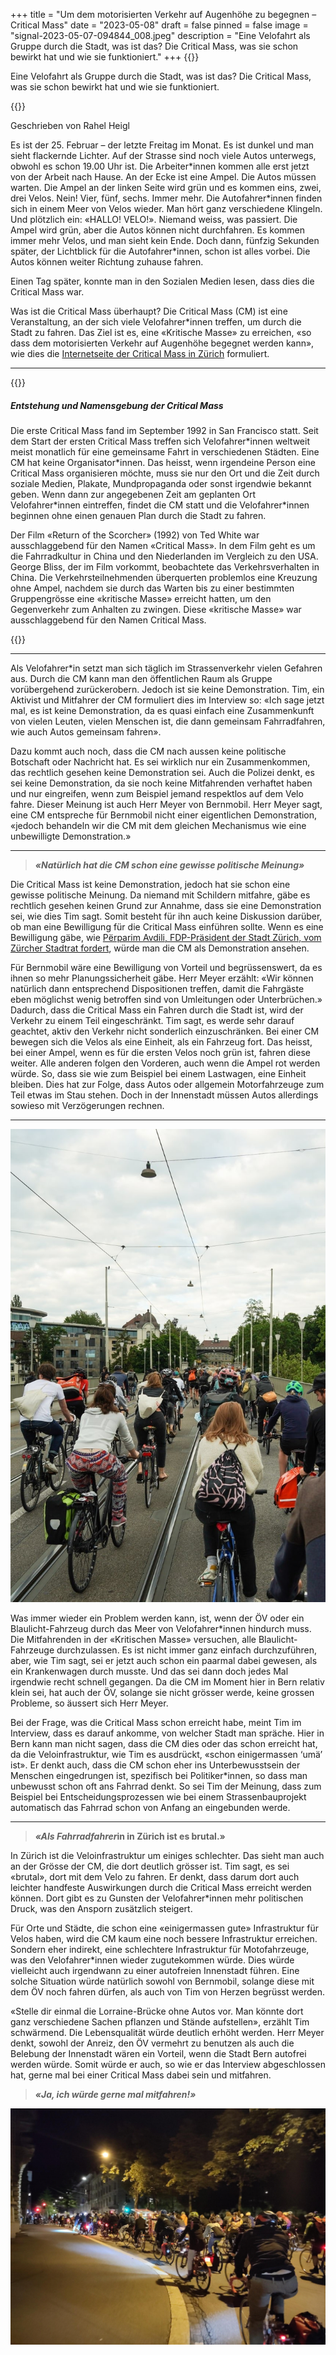 +++
title = "Um dem motorisierten Verkehr auf Augenhöhe zu begegnen – Critical Mass"
date = "2023-05-08"
draft = false
pinned = false
image = "signal-2023-05-07-094844_008.jpeg"
description = "Eine Velofahrt als Gruppe durch die Stadt, was ist das? Die Critical Mass, was sie schon bewirkt hat und wie sie funktioniert."
+++
{{<lead>}}

Eine Velofahrt als Gruppe durch die Stadt, was ist das? Die Critical Mass, was sie schon bewirkt hat und wie sie funktioniert.

{{</lead>}}

Geschrieben von Rahel Heigl

Es ist der 25. Februar – der letzte Freitag im Monat. Es ist dunkel und man sieht flackernde Lichter. Auf der Strasse sind noch viele Autos unterwegs, obwohl es schon 19.00 Uhr ist. Die Arbeiter\*innen kommen alle erst jetzt von der Arbeit nach Hause. An der Ecke ist eine Ampel. Die Autos müssen warten. Die Ampel an der linken Seite wird grün und es kommen eins, zwei, drei Velos. Nein! Vier, fünf, sechs. Immer mehr. Die Autofahrer\*innen finden sich in einem Meer von Velos wieder. Man hört ganz verschiedene Klingeln. Und plötzlich ein: «HALLO! VELO!». Niemand weiss, was passiert. Die Ampel wird grün, aber die Autos können nicht durchfahren. Es kommen immer mehr Velos, und man sieht kein Ende. Doch dann, fünfzig Sekunden später, der Lichtblick für die Autofahrer*innen, schon ist alles vorbei. Die Autos können weiter Richtung zuhause fahren.

Einen Tag später, konnte man in den Sozialen Medien lesen, dass dies die Critical Mass war.

Was ist die Critical Mass überhaupt? Die Critical Mass (CM) ist eine Veranstaltung, an der sich viele Velofahrer*innen treffen, um durch die Stadt zu fahren. Das Ziel ist es, eine «Kritische Masse» zu erreichen, «so dass dem motorisierten Verkehr auf Augenhöhe begegnet werden kann», wie dies die [Internetseite der Critical Mass in Zürich](https://criticalmass-zh.ch/was-ist-die-critical-mass.html) formuliert.

- - -



{{<box>}}

##### *Entstehung und Namensgebung der Critical Mass*

Die erste Critical Mass fand im September 1992 in San Francisco statt. Seit dem Start der ersten Critical Mass treffen sich Velofahrer\*innen weltweit meist monatlich für eine gemeinsame Fahrt in verschiedenen Städten. Eine CM hat keine Organisator\*innen. Das heisst, wenn irgendeine Person eine Critical Mass organisieren möchte, muss sie nur den Ort und die Zeit durch soziale Medien, Plakate, Mundpropaganda oder sonst irgendwie bekannt geben. Wenn dann zur angegebenen Zeit am geplanten Ort Velofahrer\*innen eintreffen, findet die CM statt und die Velofahrer\*innen beginnen ohne einen genauen Plan durch die Stadt zu fahren.

Der Film «Return of the Scorcher» (1992) von Ted White war ausschlaggebend für den Namen «Critical Mass». In dem Film geht es um die Fahrradkultur in China und den Niederlanden im Vergleich zu den USA. George Bliss, der im Film vorkommt, beobachtete das Verkehrsverhalten in China. Die Verkehrsteilnehmenden überquerten problemlos eine Kreuzung ohne Ampel, nachdem sie durch das Warten bis zu einer bestimmten Gruppengrösse eine «kritische Masse» erreicht hatten, um den Gegenverkehr zum Anhalten zu zwingen. Diese «kritische Masse» war ausschlaggebend für den Namen Critical Mass.

{{</box>}}

- - -



Als Velofahrer*in setzt man sich täglich im Strassenverkehr vielen Gefahren aus. Durch die CM kann man den öffentlichen Raum als Gruppe vorübergehend zurückerobern. Jedoch ist sie keine Demonstration. Tim, ein Aktivist und Mitfahrer der CM formuliert dies im Interview so: «Ich sage jetzt mal, es ist keine Demonstration, da es quasi einfach eine Zusammenkunft von vielen Leuten, vielen Menschen ist, die dann gemeinsam Fahrradfahren, wie auch Autos gemeinsam fahren».

Dazu kommt auch noch, dass die CM nach aussen keine politische Botschaft oder Nachricht hat. Es sei wirklich nur ein Zusammenkommen, das rechtlich gesehen keine Demonstration sei. Auch die Polizei denkt, es sei keine Demonstration, da sie noch keine Mitfahrenden verhaftet haben und nur eingreifen, wenn zum Beispiel jemand respektlos auf dem Velo fahre. Dieser Meinung ist auch Herr Meyer von Bernmobil. Herr Meyer sagt, eine CM entspreche für Bernmobil nicht einer eigentlichen Demonstration, «jedoch behandeln wir die CM mit dem gleichen Mechanismus wie eine unbewilligte Demonstration.»

- - -

> ***«Natürlich hat die CM schon eine gewisse politische Meinung»***

Die Critical Mass ist keine Demonstration, jedoch hat sie schon eine gewisse politische Meinung. Da niemand mit Schildern mitfahre, gäbe es rechtlich gesehen keinen Grund zur Annahme, dass sie eine Demonstration sei, wie dies Tim sagt. Somit besteht für ihn auch keine Diskussion darüber, ob man eine Bewilligung für die Critical Mass einführen sollte. Wenn es eine Bewilligung gäbe, wie [Përparim Avdili, FDP-Präsident der Stadt Zürich, vom Zürcher Stadtrat fordert](https://www.watson.ch/schweiz/interview/322657143-critical-mass-das-grosse-streitgespraech-zwischen-fdp-und-sp), würde man die CM als Demonstration ansehen.

Für Bernmobil wäre eine Bewilligung von Vorteil und begrüssenswert, da es ihnen so mehr Planungssicherheit gäbe. Herr Meyer erzählt: «Wir können natürlich dann entsprechend Dispositionen treffen, damit die Fahrgäste eben möglichst wenig betroffen sind von Umleitungen oder Unterbrüchen.» Dadurch, dass die Critical Mass ein Fahren durch die Stadt ist, wird der Verkehr zu einem Teil eingeschränkt. Tim sagt, es werde sehr darauf geachtet, aktiv den Verkehr nicht sonderlich einzuschränken. Bei einer CM bewegen sich die Velos als eine Einheit, als ein Fahrzeug fort. Das heisst, bei einer Ampel, wenn es für die ersten Velos noch grün ist, fahren diese weiter. Alle anderen folgen den Vorderen, auch wenn die Ampel rot werden würde. So, dass sie wie zum Beispiel bei einem Lastwagen, eine Einheit bleiben. Dies hat zur Folge, dass Autos oder allgemein Motorfahrzeuge zum Teil etwas im Stau stehen. Doch in der Innenstadt müssen Autos allerdings sowieso mit Verzögerungen rechnen.

- - -

![Critical Mass Bern Juni 2021](signal-2023-05-07-094844_002.jpeg)

Was immer wieder ein Problem werden kann, ist, wenn der ÖV oder ein Blaulicht-Fahrzeug durch das Meer von Velofahrer*innen hindurch muss. Die Mitfahrenden in der «Kritischen Masse» versuchen, alle Blaulicht-Fahrzeuge durchzulassen. Es ist nicht immer ganz einfach durchzuführen, aber, wie Tim sagt, sei er jetzt auch schon ein paarmal dabei gewesen, als ein Krankenwagen durch musste. Und das sei dann doch jedes Mal irgendwie recht schnell gegangen. Da die CM im Moment hier in Bern relativ klein sei, hat auch der ÖV, solange sie nicht grösser werde, keine grossen Probleme, so äussert sich Herr Meyer.

Bei der Frage, was die Critical Mass schon erreicht habe, meint Tim im Interview, dass es darauf ankomme, von welcher Stadt man spräche. Hier in Bern kann man nicht sagen, dass die CM dies oder das schon erreicht hat, da die Veloinfrastruktur, wie Tim es ausdrückt, «schon einigermassen ‘umä’ ist». Er denkt auch, dass die CM schon eher ins Unterbewusstsein der Menschen eingedrungen ist, spezifisch bei Politiker*innen, so dass man unbewusst schon oft ans Fahrrad denkt. So sei Tim der Meinung, dass zum Beispiel bei Entscheidungsprozessen wie bei einem Strassenbauprojekt automatisch das Fahrrad schon von Anfang an eingebunden werde.

- - -



> ***«Als Fahrradfahrer*in in Zürich ist es brutal.»**

In Zürich ist die Veloinfrastruktur um einiges schlechter. Das sieht man auch an der Grösse der CM, die dort deutlich grösser ist. Tim sagt, es sei «brutal», dort mit dem Velo zu fahren. Er denkt, dass darum dort auch leichter handfeste Auswirkungen durch die Critical Mass erreicht werden können. Dort gibt es zu Gunsten der Velofahrer*innen mehr politischen Druck, was den Ansporn zusätzlich steigert.

Für Orte und Städte, die schon eine «einigermassen gute» Infrastruktur für Velos haben, wird die CM kaum eine noch bessere Infrastruktur erreichen. Sondern eher indirekt, eine schlechtere Infrastruktur für Motofahrzeuge, was den Velofahrer*innen wieder zugutekommen würde. Dies würde vielleicht auch irgendwann zu einer autofreien Innenstadt führen. Eine solche Situation würde natürlich sowohl von Bernmobil, solange diese mit dem ÖV noch fahren dürfen, als auch von Tim von Herzen begrüsst werden.

«Stelle dir einmal die Lorraine-Brücke ohne Autos vor. Man könnte dort ganz verschiedene Sachen pflanzen und Stände aufstellen», erzählt Tim schwärmend. Die Lebensqualität würde deutlich erhöht werden. Herr Meyer denkt, sowohl der Anreiz, den ÖV vermehrt zu benutzen als auch die Belebung der Innenstadt wären ein Vorteil, wenn die Stadt Bern autofrei werden würde. Somit würde er auch, so wie er das Interview abgeschlossen hat, gerne mal bei einer Critical Mass dabei sein und mitfahren.

> ***«Ja, ich würde gerne mal mitfahren!»***

![Critical Mass Bern September](signal-2023-03-22-195421_006.jpeg)